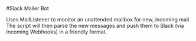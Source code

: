 #Slack Mailer Bot

Uses MailListener to monitor an unattended mailbox for new, incoming mail. The 
script will then parse the new messages and push them to Slack (via Incoming 
Webhooks) in a friendly format. 
